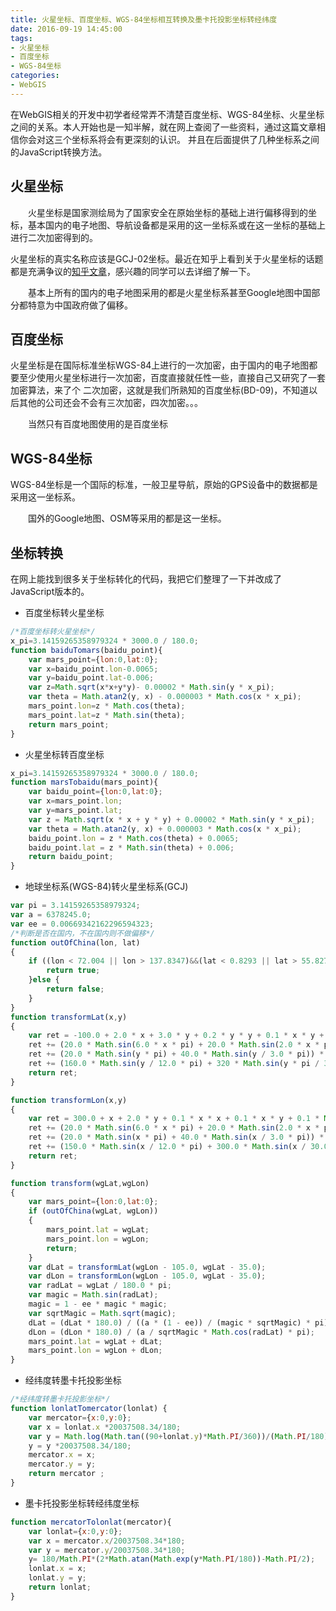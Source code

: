 ```yaml
---
title: 火星坐标、百度坐标、WGS-84坐标相互转换及墨卡托投影坐标转经纬度
date: 2016-09-19 14:45:00
tags: 
- 火星坐标 
- 百度坐标
- WGS-84坐标
categories: 
- WebGIS
---
```


在WebGIS相关的开发中初学者经常弄不清楚百度坐标、WGS-84坐标、火星坐标之间的关系。本人开始也是一知半解，就在网上查阅了一些资料，通过这篇文章相信你会对这三个坐标系将会有更深刻的认识。
并且在后面提供了几种坐标系之间的JavaScript转换方法。
<!-- more -->

## 火星坐标
　　火星坐标是国家测绘局为了国家安全在原始坐标的基础上进行偏移得到的坐标，基本国内的电子地图、导航设备都是采用的这一坐标系或在这一坐标的基础上进行二次加密得到的。

火星坐标的真实名称应该是GCJ-02坐标。最近在知乎上看到关于火星坐标的话题都是充满争议的[知乎文章](https://www.zhihu.com/topic/19649758/top-answers)，感兴趣的同学可以去详细了解一下。

　　基本上所有的国内的电子地图采用的都是火星坐标系甚至Google地图中国部分都特意为中国政府做了偏移。

## 百度坐标
火星坐标是在国际标准坐标WGS-84上进行的一次加密，由于国内的电子地图都要至少使用火星坐标进行一次加密，百度直接就任性一些，直接自己又研究了一套加密算法，来了个
二次加密，这就是我们所熟知的百度坐标(BD-09)，不知道以后其他的公司还会不会有三次加密，四次加密。。。

　　当然只有百度地图使用的是百度坐标

## WGS-84坐标
WGS-84坐标是一个国际的标准，一般卫星导航，原始的GPS设备中的数据都是采用这一坐标系。

　　国外的Google地图、OSM等采用的都是这一坐标。

## 坐标转换
在网上能找到很多关于坐标转化的代码，我把它们整理了一下并改成了JavaScript版本的。
- 百度坐标转火星坐标

```javascript
/*百度坐标转火星坐标*/
x_pi=3.14159265358979324 * 3000.0 / 180.0;
function baiduTomars(baidu_point){
    var mars_point={lon:0,lat:0};
    var x=baidu_point.lon-0.0065;
    var y=baidu_point.lat-0.006;
    var z=Math.sqrt(x*x+y*y)- 0.00002 * Math.sin(y * x_pi);
    var theta = Math.atan2(y, x) - 0.000003 * Math.cos(x * x_pi);
    mars_point.lon=z * Math.cos(theta);
    mars_point.lat=z * Math.sin(theta);
    return mars_point;
}
```

- 火星坐标转百度坐标

```javascript
x_pi=3.14159265358979324 * 3000.0 / 180.0;
function marsTobaidu(mars_point){
    var baidu_point={lon:0,lat:0};
    var x=mars_point.lon;
    var y=mars_point.lat;
    var z = Math.sqrt(x * x + y * y) + 0.00002 * Math.sin(y * x_pi);
    var theta = Math.atan2(y, x) + 0.000003 * Math.cos(x * x_pi);
    baidu_point.lon = z * Math.cos(theta) + 0.0065;
    baidu_point.lat = z * Math.sin(theta) + 0.006;
    return baidu_point;
}
```

- 地球坐标系(WGS-84)转火星坐标系(GCJ)

```javascript
var pi = 3.14159265358979324;
var a = 6378245.0;
var ee = 0.00669342162296594323;
/*判断是否在国内，不在国内则不做偏移*/
function outOfChina(lon, lat)
{
    if ((lon < 72.004 || lon > 137.8347)&&(lat < 0.8293 || lat > 55.8271)){
        return true;
    }else {
        return false;
    }
}
function transformLat(x,y)
{
    var ret = -100.0 + 2.0 * x + 3.0 * y + 0.2 * y * y + 0.1 * x * y + 0.2 * Math.sqrt(Math.abs(x));
    ret += (20.0 * Math.sin(6.0 * x * pi) + 20.0 * Math.sin(2.0 * x * pi)) * 2.0 / 3.0;
    ret += (20.0 * Math.sin(y * pi) + 40.0 * Math.sin(y / 3.0 * pi)) * 2.0 / 3.0;
    ret += (160.0 * Math.sin(y / 12.0 * pi) + 320 * Math.sin(y * pi / 30.0)) * 2.0 / 3.0;
    return ret;
}

function transformLon(x,y)
{
    var ret = 300.0 + x + 2.0 * y + 0.1 * x * x + 0.1 * x * y + 0.1 * Math.sqrt(Math.abs(x));
    ret += (20.0 * Math.sin(6.0 * x * pi) + 20.0 * Math.sin(2.0 * x * pi)) * 2.0 / 3.0;
    ret += (20.0 * Math.sin(x * pi) + 40.0 * Math.sin(x / 3.0 * pi)) * 2.0 / 3.0;
    ret += (150.0 * Math.sin(x / 12.0 * pi) + 300.0 * Math.sin(x / 30.0 * pi)) * 2.0 / 3.0;
    return ret;
}

function transform(wgLat,wgLon)
{
    var mars_point={lon:0,lat:0};
    if (outOfChina(wgLat, wgLon))
    {
        mars_point.lat = wgLat;
        mars_point.lon = wgLon;
        return;
    }
    var dLat = transformLat(wgLon - 105.0, wgLat - 35.0);
    var dLon = transformLon(wgLon - 105.0, wgLat - 35.0);
    var radLat = wgLat / 180.0 * pi;
    var magic = Math.sin(radLat);
    magic = 1 - ee * magic * magic;
    var sqrtMagic = Math.sqrt(magic);
    dLat = (dLat * 180.0) / ((a * (1 - ee)) / (magic * sqrtMagic) * pi);
    dLon = (dLon * 180.0) / (a / sqrtMagic * Math.cos(radLat) * pi);
    mars_point.lat = wgLat + dLat;
    mars_point.lon = wgLon + dLon;
}
```

- 经纬度转墨卡托投影坐标

```javascript
/*经纬度转墨卡托投影坐标*/
function lonlatTomercator(lonlat) {
    var mercator={x:0,y:0};
    var x = lonlat.x *20037508.34/180;
    var y = Math.log(Math.tan((90+lonlat.y)*Math.PI/360))/(Math.PI/180);
    y = y *20037508.34/180;
    mercator.x = x;
    mercator.y = y;
    return mercator ;
}
```

- 墨卡托投影坐标转经纬度坐标

```javascript
function mercatorTolonlat(mercator){
    var lonlat={x:0,y:0};
    var x = mercator.x/20037508.34*180;
    var y = mercator.y/20037508.34*180;
    y= 180/Math.PI*(2*Math.atan(Math.exp(y*Math.PI/180))-Math.PI/2);
    lonlat.x = x;
    lonlat.y = y;
    return lonlat;
}
```